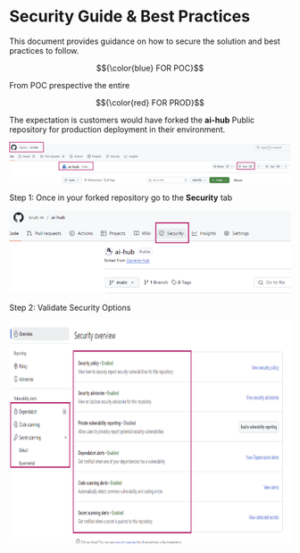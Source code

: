 # Security Guide & Best Practices

This document provides guidance on how to secure the solution and best practices to follow.

$${\color{blue} FOR POC}$$

From POC prespective the entire 

$${\color{red} FOR PROD}$$

The expectation is customers would have forked the **ai-hub** Public repository for production deployment in their environment.

 ![AI Hub](../media/04_AIHub.PNG)

Step 1: Once in your forked repository go to the **Security** tab 

![Security Tab](../media/04_RepoSecurity.PNG)

Step 2: Validate Security Options

<img src='/media/04_SecurityOptions.PNG' width='800' height='400'>

